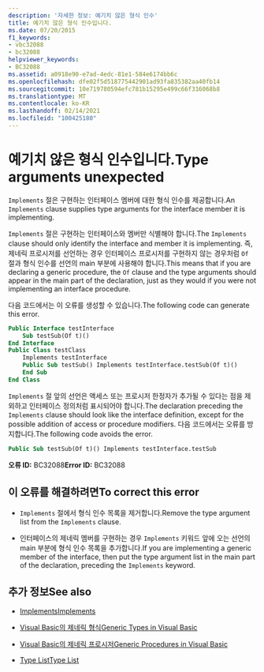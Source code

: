 ```yaml
---
description: '자세한 정보: 예기치 않은 형식 인수'
title: 예기치 않은 형식 인수입니다.
ms.date: 07/20/2015
f1_keywords:
- vbc32088
- bc32088
helpviewer_keywords:
- BC32088
ms.assetid: a0918e90-e7ad-4edc-81e1-584e6174bb6c
ms.openlocfilehash: dfe02f5d518775442901ad93fa835382aa40fb14
ms.sourcegitcommit: 10e719780594efc781b15295e499c66f316068b8
ms.translationtype: MT
ms.contentlocale: ko-KR
ms.lasthandoff: 02/14/2021
ms.locfileid: "100425180"
---
```

# <a name="type-arguments-unexpected"></a><span data-ttu-id="dbadb-103">예기치 않은 형식 인수입니다.</span><span class="sxs-lookup"><span data-stu-id="dbadb-103">Type arguments unexpected</span></span>

<span data-ttu-id="dbadb-104">`Implements` 절은 구현하는 인터페이스 멤버에 대한 형식 인수를 제공합니다.</span><span class="sxs-lookup"><span data-stu-id="dbadb-104">An `Implements` clause supplies type arguments for the interface member it is implementing.</span></span>  
  
 <span data-ttu-id="dbadb-105">`Implements` 절은 구현하는 인터페이스와 멤버만 식별해야 합니다.</span><span class="sxs-lookup"><span data-stu-id="dbadb-105">The `Implements` clause should only identify the interface and member it is implementing.</span></span> <span data-ttu-id="dbadb-106">즉, 제네릭 프로시저를 선언하는 경우 인터페이스 프로시저를 구현하지 않는 경우처럼 `Of` 절과 형식 인수를 선언의 main 부분에 사용해야 합니다.</span><span class="sxs-lookup"><span data-stu-id="dbadb-106">This means that if you are declaring a generic procedure, the `Of` clause and the type arguments should appear in the main part of the declaration, just as they would if you were not implementing an interface procedure.</span></span>  
  
 <span data-ttu-id="dbadb-107">다음 코드에서는 이 오류를 생성할 수 있습니다.</span><span class="sxs-lookup"><span data-stu-id="dbadb-107">The following code can generate this error.</span></span>  
  
```vb  
Public Interface testInterface  
    Sub testSub(Of t)()  
End Interface  
Public Class testClass  
    Implements testInterface  
    Public Sub testSub() Implements testInterface.testSub(Of t)()  
    End Sub  
End Class  
```  
  
 <span data-ttu-id="dbadb-108">`Implements` 절 앞의 선언은 액세스 또는 프로시저 한정자가 추가될 수 있다는 점을 제외하고 인터페이스 정의처럼 표시되어야 합니다.</span><span class="sxs-lookup"><span data-stu-id="dbadb-108">The declaration preceding the `Implements` clause should look like the interface definition, except for the possible addition of access or procedure modifiers.</span></span> <span data-ttu-id="dbadb-109">다음 코드에서는 오류를 방지합니다.</span><span class="sxs-lookup"><span data-stu-id="dbadb-109">The following code avoids the error.</span></span>  
  
```vb  
Public Sub testSub(Of t)() Implements testInterface.testSub  
```  
  
 <span data-ttu-id="dbadb-110">**오류 ID:** BC32088</span><span class="sxs-lookup"><span data-stu-id="dbadb-110">**Error ID:** BC32088</span></span>  
  
## <a name="to-correct-this-error"></a><span data-ttu-id="dbadb-111">이 오류를 해결하려면</span><span class="sxs-lookup"><span data-stu-id="dbadb-111">To correct this error</span></span>  
  
- <span data-ttu-id="dbadb-112">`Implements` 절에서 형식 인수 목록을 제거합니다.</span><span class="sxs-lookup"><span data-stu-id="dbadb-112">Remove the type argument list from the `Implements` clause.</span></span>  
  
- <span data-ttu-id="dbadb-113">인터페이스의 제네릭 멤버를 구현하는 경우 `Implements` 키워드 앞에 오는 선언의 main 부분에 형식 인수 목록을 추가합니다.</span><span class="sxs-lookup"><span data-stu-id="dbadb-113">If you are implementing a generic member of the interface, then put the type argument list in the main part of the declaration, preceding the `Implements` keyword.</span></span>  
  
## <a name="see-also"></a><span data-ttu-id="dbadb-114">추가 정보</span><span class="sxs-lookup"><span data-stu-id="dbadb-114">See also</span></span>

- [<span data-ttu-id="dbadb-115">Implements</span><span class="sxs-lookup"><span data-stu-id="dbadb-115">Implements</span></span>](../language-reference/statements/implements-clause.md)

- [<span data-ttu-id="dbadb-116">Visual Basic의 제네릭 형식</span><span class="sxs-lookup"><span data-stu-id="dbadb-116">Generic Types in Visual Basic</span></span>](../programming-guide/language-features/data-types/generic-types.md)
- [<span data-ttu-id="dbadb-117">Visual Basic의 제네릭 프로시저</span><span class="sxs-lookup"><span data-stu-id="dbadb-117">Generic Procedures in Visual Basic</span></span>](../programming-guide/language-features/data-types/generic-procedures.md)
- [<span data-ttu-id="dbadb-118">Type List</span><span class="sxs-lookup"><span data-stu-id="dbadb-118">Type List</span></span>](../language-reference/statements/type-list.md)

